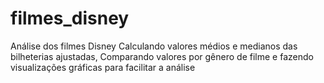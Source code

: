 # filmes_disney
 Análise dos filmes Disney Calculando valores médios e medianos das bilheterias ajustadas, Comparando valores por gênero de filme e fazendo visualizações gráficas para facilitar a análise
